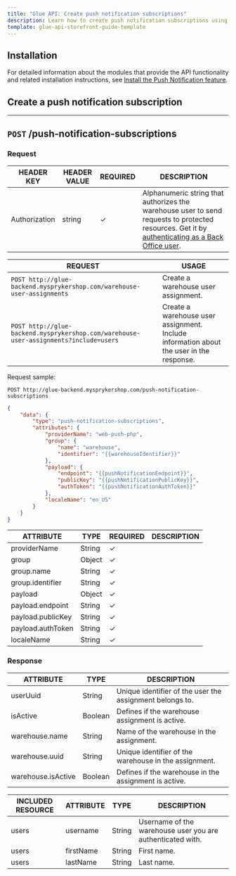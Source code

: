 ```yaml
---
title: "Glue API: Create push notification subscriptions"
description: Learn how to create push notification subscriptions using Glue API
template: glue-api-storefront-guide-template
---
```




## Installation

For detailed information about the modules that provide the API functionality and related installation instructions, see [Install the Push Notification feature](/docs/pbc/all/miscellaneous/202311.0/install-and-upgrade/install-features/install-the-push-notification-feature.html).


## Create a push notification subscription

---
`POST` **/push-notification-subscriptions**
---

### Request

| HEADER KEY | HEADER VALUE | REQUIRED | DESCRIPTION |
| --- | --- | --- | --- |
| Authorization | string | &check; | Alphanumeric string that authorizes the warehouse user to send requests to protected resources. Get it by [authenticating as a Back Office user](/docs/pbc/all/warehouse-management-system/{{page.version}}/unified-commerce/manage-using-glue-api/glue-api-authenticate-as-a-back-office-user.html).  |


| REQUEST  | USAGE |
| --- | --- |
| `POST http://glue-backend.mysprykershop.com/warehouse-user-assignments` | Create a warehouse user assignment.  |
| `POST http://glue-backend.mysprykershop.com/warehouse-user-assignments?include=users` | Create a warehouse user assignment. Include information about the user in the response.  |

Request sample:

`POST http://glue-backend.mysprykershop.com/push-notification-subscriptions`

```json
{
    "data": {
        "type": "push-notification-subscriptions",
        "attributes": {
            "providerName": "web-push-php",
            "group": {
                "name": "warehouse",
                "identifier": "{{warehouseIdentifier}}"
            },
            "payload": {
                "endpoint": "{{pushNotificationEndpoint}}",
                "publicKey": "{{pushNotificationPublicKey}}",
                "authToken": "{{pushNotificationAuthToken}}"
            },
            "localeName": "en_US"
        }
    }
}
```

| ATTRIBUTE | TYPE | REQUIRED | DESCRIPTION |
| --- | --- | --- | --- |
| providerName | String | &check; |  |
| group | Object | &check; |  |
| group.name | String | &check; |  |
| group.identifier | String | &check; |  |
| payload | Object | &check; |  |
| payload.endpoint | String | &check; |  |
| payload.publicKey | String | &check; |  |
| payload.authToken | String | &check; |  |
| localeName | String | &check; |  |





### Response




| ATTRIBUTE | TYPE | DESCRIPTION |
| --- | --- | --- |
| userUuid | String | Unique identifier of the user the assignment belongs to. |
| isActive | Boolean | Defines if the warehouse assignment is active. |
| warehouse.name | String | Name of the warehouse in the assignment. |
| warehouse.uuid | String | Unique identifier of the warehouse in the assignment. |
| warehouse.isActive | Boolean | Defines if the warehouse in the assignment is active. |


| INCLUDED RESOURCE | ATTRIBUTE | TYPE | DESCRIPTION |
| --- | --- | --- | --- |
| users | username | String | Username of the warehouse user you are authenticated with. |
| users | firstName | String | First name. |
| users | lastName | String | Last name. |
